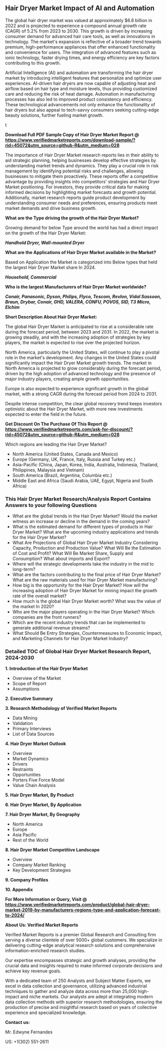 <h2>Hair Dryer Market Impact of AI and Automation</h2><p>The global hair dryer market was valued at approximately $6.8 billion in 2022 and is projected to experience a compound annual growth rate (CAGR) of 5.2% from 2023 to 2030. This growth is driven by increasing consumer demand for advanced hair care tools, as well as innovations in technology. The market's expansion is reflective of a broader trend towards premium, high-performance appliances that offer enhanced functionality and convenience for users. The integration of advanced features such as ionic technology, faster drying times, and energy efficiency are key factors contributing to this growth.</p><p>Artificial Intelligence (AI) and automation are transforming the hair dryer market by introducing intelligent features that personalize and optimize user experiences. AI-driven hair dryers are now capable of adjusting heat and airflow based on hair type and moisture levels, thus providing customized care and reducing the risk of heat damage. Automation in manufacturing processes has also led to improved product consistency and efficiency. These technological advancements not only enhance the functionality of hair dryers but also appeal to tech-savvy consumers seeking cutting-edge beauty solutions, further fueling market growth.</p>t</p><p id="" class=""><strong>Download Full PDF Sample Copy of Hair Dryer Market Report @ <a href="https://www.verifiedmarketreports.com/download-sample/?rid=45072&utm_source=github-R&utm_medium=028" target="_blank">https://www.verifiedmarketreports.com/download-sample/?rid=45072&utm_source=github-R&utm_medium=028</a></strong></p><p>The importance of&nbsp;Hair Dryer Market research reports lies in their ability to aid strategic planning, helping businesses develop effective strategies by understanding market trends and dynamics. They play a crucial role in risk management by identifying potential risks and challenges, allowing businesses to mitigate them proactively. These reports offer a competitive advantage by providing insights into competitors' strategies and Hair Dryer Market positioning. For investors, they provide critical data for making informed decisions by highlighting market forecasts and growth potential. Additionally, market research reports guide product development by understanding consumer needs and preferences, ensuring products meet market demands and drive business growth.</p><p><strong>What are the&nbsp;Type driving the growth of the Hair Dryer Market?</strong></p><p id="" class="">Growing demand for below Type around the world has had a direct impact on the growth of the Hair Dryer Market:</p><em><strong>Handhold Dryer, Wall-mounted Dryer</strong></em></p><strong>What are the&nbsp;Applications&nbsp;of Hair Dryer Market available in the Market?</strong></p><p id="" class="">Based on Application the Market is categorized into Below types that held the largest Hair Dryer Market share In 2024.</p><em><strong>Household, Commercial</strong></em></p><strong>Who is the largest Manufacturers of Hair Dryer Market worldwide?</strong></p><p><em><strong>Conair, Panasonic, Dyson, Philips, Flyco, Tescom, Revlon, Vidal Sassoon, Braun, Drybar, Conair, GHD, VALERA, CONFU, POVOS, SID, T3 Micro, Elchim</strong></em></p><p id="" class=""><strong>Short Description About Hair Dryer Market:</strong></p><p>The global Hair Dryer Market is anticipated to rise at a considerable rate during the forecast period, between 2023 and 2031. In 2022, the market is growing steadily, and with the increasing adoption of strategies by key players, the market is expected to rise over the projected horizon.</p><p>North America, particularly the United States, will continue to play a pivotal role in the market's development. Any changes in the United States could significantly impact the Hair Dryer Market growth trends. The market in North America is projected to grow considerably during the forecast period, driven by the high adoption of advanced technology and the presence of major industry players, creating ample growth opportunities.</p><p>Europe is also expected to experience significant growth in the global market, with a strong CAGR during the forecast period from 2024 to 2031.</p><p>Despite intense competition, the clear global recovery trend keeps investors optimistic about the Hair Dryer Market, with more new investments expected to enter the field in the future.</p><p id="" class=""><strong>Get Discount On The Purchase Of This Report @ <a href="https://www.verifiedmarketreports.com/ask-for-discount/?rid=45072&utm_source=github-R&utm_medium=028" target="_blank">https://www.verifiedmarketreports.com/ask-for-discount/?rid=45072&utm_source=github-R&utm_medium=028</a></strong></p>Which regions are leading the Hair Dryer Market?</p><ul><li>North America (United States, Canada and Mexico)</li><li>Europe (Germany, UK, France, Italy, Russia and Turkey etc.)</li><li>Asia-Pacific (China, Japan, Korea, India, Australia, Indonesia, Thailand, Philippines, Malaysia and Vietnam)</li><li>South America (Brazil, Argentina, Columbia etc.)</li><li>Middle East and Africa (Saudi Arabia, UAE, Egypt, Nigeria and South Africa)</li></ul><h3 id="" class="">This Hair Dryer Market Research/Analysis Report Contains Answers to your following Questions</h3><ul><li>What are the global trends in the Hair Dryer Market? Would the market witness an increase or decline in the demand in the coming years?</li><li>What is the estimated demand for different types of products in Hair Dryer Market? What are the upcoming industry applications and trends for the Hair Dryer Market?</li><li>What Are Projections of Global Hair Dryer Market Industry Considering Capacity, Production and Production Value? What Will Be the Estimation of Cost and Profit? What Will Be Market Share, Supply and Consumption? What about imports and Export?</li><li>Where will the strategic developments take the industry in the mid to long-term?</li><li>What are the factors contributing to the final price of Hair Dryer Market? What are the raw materials used for Hair Dryer Market manufacturing?</li><li>How big is the opportunity for the Hair Dryer Market? How will the increasing adoption of Hair Dryer Market for mining impact the growth rate of the overall market?</li><li>How much is the global Hair Dryer Market worth? What was the value of the market In 2020?</li><li>Who are the major players operating in the Hair Dryer Market? Which companies are the front runners?</li><li>Which are the recent industry trends that can be implemented to generate additional revenue streams?</li><li>What Should Be Entry Strategies, Countermeasures to Economic Impact, and Marketing Channels for Hair Dryer Market Industry?</li></ul><h3 id="" class="">Detailed TOC of Global Hair Dryer Market Research Report, 2024-2030</h3><p id="" class=""><strong>1. Introduction of the Hair Dryer Market</strong></p><ul><li>Overview of the Market</li><li>Scope of Report</li><li>Assumptions</li></ul><p id="" class=""><strong>2. Executive Summary</strong></p><p id="" class=""><strong>3. Research Methodology of Verified Market Reports</strong></p><ul><li>Data Mining</li><li>Validation</li><li>Primary Interviews</li><li>List of Data Sources</li></ul><p id="" class=""><strong>4. Hair Dryer Market Outlook</strong></p><ul><li>Overview</li><li>Market Dynamics</li><li>Drivers</li><li>Restraints</li><li>Opportunities</li><li>Porters Five Force Model</li><li>Value Chain Analysis</li></ul><p id="" class=""><strong>5. Hair Dryer Market, By Product</strong></p><p id="" class=""><strong>6. Hair Dryer Market, By Application</strong></p><p id="" class=""><strong>7. Hair Dryer Market, By Geography</strong></p><ul><li>North America</li><li>Europe</li><li>Asia Pacific</li><li>Rest of the World</li></ul><p id="" class=""><strong>8. Hair Dryer Market Competitive Landscape</strong></p><ul><li>Overview</li><li>Company Market Ranking</li><li>Key Development Strategies</li></ul><p id="" class=""><strong>9. Company Profiles</strong></p><p id="" class=""><strong>10. Appendix</strong></p><p id="" class=""><strong>For More Information or Query, Visit @ <a href="https://www.verifiedmarketreports.com/product/global-hair-dryer-market-2019-by-manufacturers-regions-type-and-application-forecast-to-2024/" target="_blank">https://www.verifiedmarketreports.com/product/global-hair-dryer-market-2019-by-manufacturers-regions-type-and-application-forecast-to-2024/</a></strong></p><p id="" class=""><strong>About Us: Verified Market Reports</strong></p><p id="" class="">Verified Market Reports is a premier Global Research and Consulting firm serving a diverse clientele of over 5000+ global customers. We specialize in delivering cutting-edge analytical research solutions and comprehensive information-enriched research studies.</p><p id="" class="">Our expertise encompasses strategic and growth analyses, providing the crucial data and insights required to make informed corporate decisions and achieve key revenue goals.</p><p id="" class="">With a dedicated team of 250 Analysts and Subject Matter Experts, we excel in data collection and governance, utilizing advanced industrial techniques to gather and analyze data across more than 25,000 high-impact and niche markets. Our analysts are adept at integrating modern data collection methods with superior research methodologies, ensuring the production of precise and insightful research based on years of collective experience and specialized knowledge.</p><p id="" class=""><strong>Contact us:</strong></p><p id="" class="">Mr. Edwyne Fernandes</p><p id="" class="">US: +1(302) 551-2611</p>